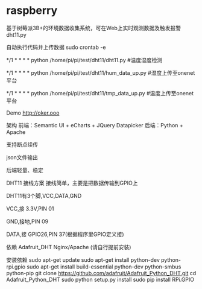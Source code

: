 # raspberry
基于树莓派3B+的环境数据收集系统，可在Web上实时观测数据及触发报警
dht11.py

自动执行代码并上传数据
sudo crontab -e

*/1 * * * * python /home/pi/pi/test/dht11/dht11.py #温度湿度检测

*/1 * * * * python /home/pi/pi/test/dht11/hum_data_up.py #湿度上传至onenet平台

*/1 * * * * python /home/pi/pi/test/dht11/tmp_data_up.py #温度上传至onenet平台

Demo
http://oker.ooo


架构
前端：Semantic UI + eCharts + JQuery Datapicker
后端：Python + Apache

 支持断点续传

 json文件输出

 后端轻量、稳定
 
 
 
DHT11 接线方案
接线简单，主要是把数据传输到GPIO上

DHT11有3个脚,VCC,DATA,GND

VCC,接 3.3V,PIN 01

GND,接地,PIN 09

DATA,接 GPIO26,PIN 37(根据程序里GPIO定义接)


依赖
Adafruit_DHT
Nginx/Apache (请自行提前安装)

安装依赖
sudo apt-get update
sudo apt-get install python-dev python-rpi.gpio
sudo apt-get install build-essential python-dev python-smbus python-pip
git clone https://github.com/adafruit/Adafruit_Python_DHT.git
cd Adafruit_Python_DHT
sudo python setup.py install
sudo pip install RPi.GPIO




